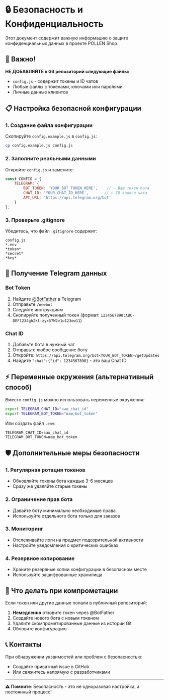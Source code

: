 # 🔒 Безопасность и Конфиденциальность

Этот документ содержит важную информацию о защите конфиденциальных данных в проекте POLLEN Shop.

## 🚨 Важно!

**НЕ ДОБАВЛЯЙТЕ в Git репозиторий следующие файлы:**
- `config.js` - содержит токены и ID чатов
- Любые файлы с токенами, ключами или паролями
- Личные данные клиентов

## 📋 Настройка безопасной конфигурации

### 1. Создание файла конфигурации

Скопируйте `config.example.js` в `config.js`:
```bash
cp config.example.js config.js
```

### 2. Заполните реальными данными

Откройте `config.js` и замените:
```javascript
const CONFIG = {
    TELEGRAM: {
        BOT_TOKEN: 'YOUR_BOT_TOKEN_HERE',    // ← Ваш токен бота
        CHAT_ID: 'YOUR_CHAT_ID_HERE',       // ← ID вашего чата  
        API_URL: 'https://api.telegram.org/bot'
    }
};
```

### 3. Проверьте .gitignore

Убедитесь, что файл `.gitignore` содержит:
```
config.js
*.env
*token*
*secret*
*key*
```

## 🔐 Получение Telegram данных

### Bot Token
1. Найдите [@BotFather](https://t.me/BotFather) в Telegram
2. Отправьте `/newbot`
3. Следуйте инструкциям
4. Скопируйте полученный токен (формат: `1234567890:ABC-DEF1234ghIkl-zyx57W2v1u123ew11`)

### Chat ID
1. Добавьте бота в нужный чат
2. Отправьте любое сообщение боту
3. Откройте: `https://api.telegram.org/bot<YOUR_BOT_TOKEN>/getUpdates`
4. Найдите `"chat":{"id": 1234567890}` - это ваш Chat ID

## ⚡ Переменные окружения (альтернативный способ)

Вместо `config.js` можно использовать переменные окружения:

```bash
export TELEGRAM_CHAT_ID="ваш_chat_id"
export TELEGRAM_BOT_TOKEN="ваш_bot_token"
```

Или создать файл `.env`:
```
TELEGRAM_CHAT_ID=ваш_chat_id
TELEGRAM_BOT_TOKEN=ваш_bot_token
```

## 🛡️ Дополнительные меры безопасности

### 1. Регулярная ротация токенов
- Обновляйте токены бота каждые 3-6 месяцев
- Сразу же удаляйте старые токены

### 2. Ограничение прав бота
- Давайте боту минимально необходимые права
- Используйте отдельного бота только для заказов

### 3. Мониторинг
- Отслеживайте логи на предмет подозрительной активности
- Настройте уведомления о критических ошибках

### 4. Резервное копирование
- Храните резервные копии конфигурации в безопасном месте
- Используйте зашифрованные хранилища

## 🚨 Что делать при компрометации

Если токен или другие данные попали в публичный репозиторий:

1. **Немедленно** отзовите токен через @BotFather
2. Создайте нового бота с новым токеном
3. Удалите скомпрометированные данные из истории Git
4. Обновите конфигурацию

## 📞 Контакты

При обнаружении уязвимостей или проблем с безопасностью:
- Создайте приватный issue в GitHub
- Или свяжитесь напрямую с разработчиками

---

⚠️ **Помните**: Безопасность - это не одноразовая настройка, а постоянный процесс!
